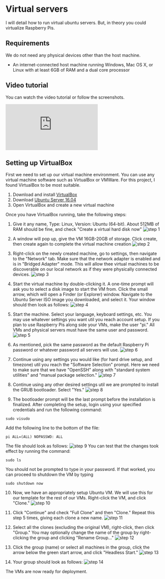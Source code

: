 # Virtual servers
I will detail how to run virtual ubuntu servers. But, in theory you could virtualize
Raspberry Pis.

## Requirements
We do not need any physical devices other than the host machine.

* An internet-connected host machine running Windows, Mac OS X, or Linux with at least 6GB of RAM
and a dual core processor

## Video tutorial
You can watch the video tutorial or follow the screenshots.

<iframe class="video" src="https://www.youtube.com/embed/-c7jp62t8Ik" frameborder="0" allow="autoplay; encrypted-media" allowfullscreen></iframe>

## Setting up VirtualBox
First we need to set up our virtual machine environment. You can use any virtual
machine software such as VirtualBox or VMWare. For this project, I found VirtualBox
to be most suitable.

1. Download and install [VirtualBox][virtualbox_download]
2. Download [Ubuntu Server 16.04][ubuntu_download]
3. Open VirtualBox and create a new virtual machine

Once you have VirtualBox running, take the following steps:

1. Give it any name, Type: Linux, Version: Ubuntu (64-bit). About 512MB of RAM should be fine, and check "Create a virtual hard disk now"
![step 1](../assets/img/install/virtual/virtual_step_01.png)

2. A window will pop up, give the VM 16GB-20GB of storage. Click create, then create again to complete the virtual machine creation
![step 2](../assets/img/install/virtual/virtual_step_02.png)

3. Right-click on the newly created machine, go to settings, then navigate to the "Network" tab. Make sure that the network adapter is enabled and is in "Bridged Adapter" mode. This will allow thee virtual machines to be discoverable on our local network as if they were physically connected devices.
![step 3](../assets/img/install/virtual/virtual_step_03.png)

4. Start the virtual machine by double-clicking it. A one-time prompt will ask you to select a disk image to start the VM from. Click the small arrow, which will open a Finder (or Explorer) window. Navigate to the Ubuntu Server ISO image you downloaded, and select it. Your window should then look as follows:
![step 4](../assets/img/install/virtual/virtual_step_04.png)

5. Start the machine. Select your language, keyboard settings, etc. You may use whatever settings you want util you reach account setup. If you plan to use Raspberry Pis along side your VMs, make the user "pi." All VMs and physical servers must have the same user and password.
![step 5](../assets/img/install/virtual/virtual_step_05.png)

6. As mentioned, pick the same password as the default Raspberry Pi password or whatever password all servers will use.
![step 6](../assets/img/install/virtual/virtual_step_06.png)

7. Continue using any settings you would like (for hard drive setup, and timezone) util you reach the "Software Selection" prompt. Here we need to make sure that we have "OpenSSH" along with "standard system utilities" and "manual package selection."
![step 7](../assets/img/install/virtual/virtual_step_07.png)

8. Continue using any other desired settings util we are prompted to install the GRUB bootloader. Select "Yes."
![step 8](../assets/img/install/virtual/virtual_step_08.png)

9. The bootloader prompt will be the last prompt before the installation is finalized. After completing the setup, login using your specified credentials and run the following command:
```
sudo visudo
```
Add the following line to the bottom of the file:
```
pi ALL=(ALL) NOPASSWD: ALL
```
The file should look as follows:
![step 9](../assets/img/install/virtual/virtual_step_09.png)
You can test that the changes took effect by running the command:
```
sudo ls
```
You should not be prompted to type in your password. If that worked, you can proceed to shutdown the VM by typing
```
sudo shutdown now
```

10. Now, we have an appropriately setup Ubuntu VM. We will use this for our template for the rest of our VMs.  Right-click the VM, and click "Clone."
![step 10](../assets/img/install/virtual/virtual_step_10.png)

11. Click "Continue" and check "Full Clone" and then "Clone." Repeat this step 5 times, giving each clone a new name.
![step 11](../assets/img/install/virtual/virtual_step_11.png)

12. Select all the clones (excluding the original VM), right-click, then click "Group." You may optionally change the name of the group by right-clicking the group and clicking "Rename Group..."
![step 12](../assets/img/install/virtual/virtual_step_12.png)

13. Click the group (name) or select all machines in the group, click the arrow below the green start arrow, and click "Headless Start."
![step 13](../assets/img/install/virtual/virtual_step_13.png)

14. Your group should look as follows:
![step 14](../assets/img/install/virtual/virtual_step_14.png)

The VMs are now ready for deployment.

[virtualbox_download]: https://www.virtualbox.org/wiki/Downloads
[ubuntu_download]: https://www.ubuntu.com/download/server
